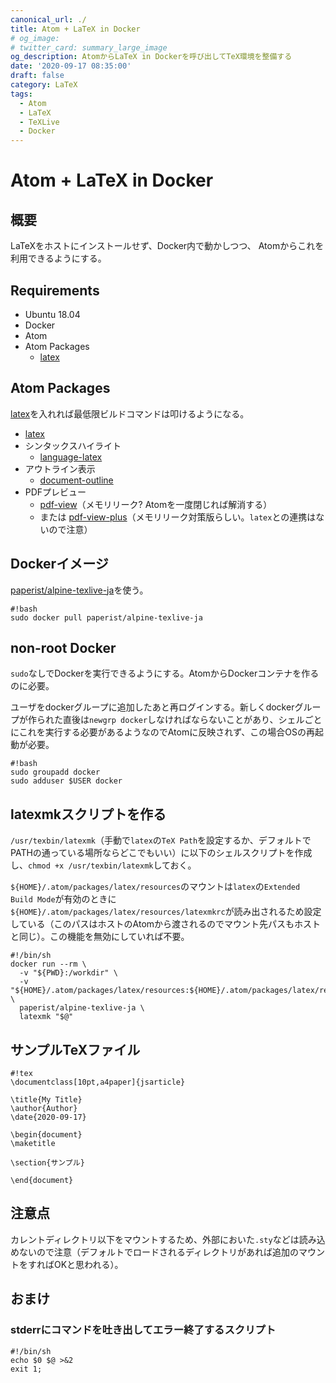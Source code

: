```yaml
---
canonical_url: ./
title: Atom + LaTeX in Docker
# og_image:
# twitter_card: summary_large_image
og_description: AtomからLaTeX in Dockerを呼び出してTeX環境を整備する
date: '2020-09-17 08:35:00'
draft: false
category: LaTeX
tags:
  - Atom
  - LaTeX
  - TeXLive
  - Docker
---
```

# Atom + LaTeX in Docker

## 概要
LaTeXをホストにインストールせず、Docker内で動かしつつ、
Atomからこれを利用できるようにする。

## Requirements
- Ubuntu 18.04
- Docker
- Atom
- Atom Packages
    - [latex](https://atom.io/packages/latex)

## Atom Packages
[latex](https://atom.io/packages/latex)を入れれば最低限ビルドコマンドは叩けるようになる。

- [latex](https://atom.io/packages/latex)
- シンタックスハイライト
    - [language-latex](https://atom.io/packages/language-latex)
- アウトライン表示
    - [document-outline](https://atom.io/packages/document-outline)
- PDFプレビュー
    - [pdf-view]()（メモリリーク? Atomを一度閉じれば解消する）
    - または [pdf-view-plus]()（メモリリーク対策版らしい。`latex`との連携はないので注意）


## Dockerイメージ
[paperist/alpine-texlive-ja](https://hub.docker.com/r/paperist/alpine-texlive-ja/)を使う。

```
#!bash
sudo docker pull paperist/alpine-texlive-ja
```

## non-root Docker
`sudo`なしでDockerを実行できるようにする。AtomからDockerコンテナを作るのに必要。

ユーザをdockerグループに追加したあと再ログインする。新しくdockerグループが作られた直後は`newgrp docker`しなければならないことがあり、シェルごとにこれを実行する必要があるようなのでAtomに反映されず、この場合OSの再起動が必要。

```
#!bash
sudo groupadd docker
sudo adduser $USER docker
```

## latexmkスクリプトを作る

`/usr/texbin/latexmk`（手動で`latex`の`TeX Path`を設定するか、デフォルトでPATHの通っている場所ならどこでもいい）に以下のシェルスクリプトを作成し、`chmod +x /usr/texbin/latexmk`しておく。

`${HOME}/.atom/packages/latex/resources`のマウントは`latex`の`Extended Build Mode`が有効のときに`${HOME}/.atom/packages/latex/resources/latexmkrc`が読み出されるため設定している（このパスはホストのAtomから渡されるのでマウント先パスもホストと同じ）。この機能を無効にしていれば不要。

```
#!/bin/sh
docker run --rm \
  -v "${PWD}:/workdir" \
  -v "${HOME}/.atom/packages/latex/resources:${HOME}/.atom/packages/latex/resources" \
  paperist/alpine-texlive-ja \
  latexmk "$@"
```

## サンプルTeXファイル

```
#!tex
\documentclass[10pt,a4paper]{jsarticle}

\title{My Title}
\author{Author}
\date{2020-09-17}

\begin{document}
\maketitle

\section{サンプル}

\end{document}
```

## 注意点
カレントディレクトリ以下をマウントするため、外部においた`.sty`などは読み込めないので注意（デフォルトでロードされるディレクトリがあれば追加のマウントをすればOKと思われる）。

## おまけ
### stderrにコマンドを吐き出してエラー終了するスクリプト

```
#!/bin/sh
echo $0 $@ >&2
exit 1;
```
